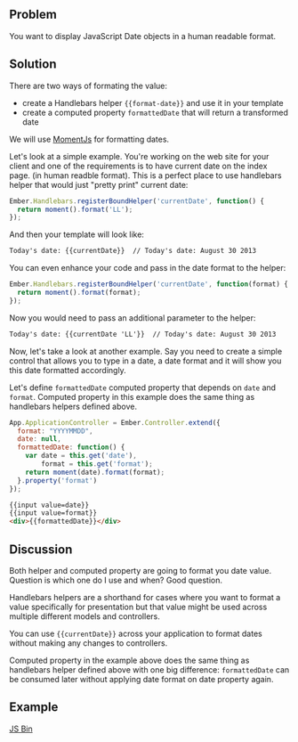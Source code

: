 ## Problem

You want to display JavaScript Date objects in a human readable format.

## Solution

There are two ways of formating the value:
+ create a Handlebars helper `{{format-date}}` and use it in your template
+ create a computed property `formattedDate` that will return a transformed date

We will use [MomentJs](http://momentjs.com) for formatting dates.

Let's look at a simple example. You're working on the web site for your
client and one of the requirements is to have current date on the index page.
(in human readble format). This is a perfect place to use
handlebars helper that would just "pretty print" current date:

```javascript
Ember.Handlebars.registerBoundHelper('currentDate', function() {
  return moment().format('LL');
});
```

And then your template will look like:
```html
Today's date: {{currentDate}}  // Today's date: August 30 2013
```

You can even enhance your code and pass in the date format to the helper:
```javascript
Ember.Handlebars.registerBoundHelper('currentDate', function(format) {
  return moment().format(format);
});
```

Now you would need to pass an additional parameter to the helper:
```html
Today's date: {{currentDate 'LL'}}  // Today's date: August 30 2013
```

Now, let's take a look at another example. Say you need
to create a simple control that allows you to type in a date,
a date format and it will show you this date formatted accordingly.

Let's define `formattedDate` computed property that depends on
`date` and `format`. Computed property in this example does
the same thing as handlebars helpers defined above.

```javascript
App.ApplicationController = Ember.Controller.extend({
  format: "YYYYMMDD",
  date: null,
  formattedDate: function() {
    var date = this.get('date'),
        format = this.get('format');
    return moment(date).format(format);
  }.property('format')
});
```

```html
{{input value=date}}
{{input value=format}}
<div>{{formattedDate}}</div>
```

## Discussion

Both helper and computed property are going to format you date value. 
Question is which one do I use and when? Good question.

Handlebars helpers are a shorthand for cases where you want to format
a value specifically for presentation but that value might be used 
across multiple different models and controllers.

You can use `{{currentDate}}` across your application to format dates
without making any changes to controllers.

Computed property in the example above does the same thing as
handlebars helper defined above with one big difference:
`formattedDate` can be consumed later without applying
date format on date property again.

## Example

<a class="jsbin-embed" href="http://jsbin.com/atevOPA/8/embed?html,js,output">JS Bin</a><script src="http://static.jsbin.com/js/embed.js"></script>
